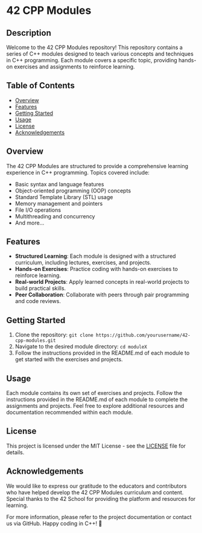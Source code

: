 # 42 CPP Modules

## Description

Welcome to the 42 CPP Modules repository! This repository contains a series of C++ modules designed to teach various concepts and techniques in C++ programming. Each module covers a specific topic, providing hands-on exercises and assignments to reinforce learning.

## Table of Contents

- [Overview](#overview)
- [Features](#features)
- [Getting Started](#getting-started)
- [Usage](#usage)
- [License](#license)
- [Acknowledgements](#acknowledgements)

## Overview

The 42 CPP Modules are structured to provide a comprehensive learning experience in C++ programming. Topics covered include:
- Basic syntax and language features
- Object-oriented programming (OOP) concepts
- Standard Template Library (STL) usage
- Memory management and pointers
- File I/O operations
- Multithreading and concurrency
- And more...

## Features

- **Structured Learning**: Each module is designed with a structured curriculum, including lectures, exercises, and projects.
- **Hands-on Exercises**: Practice coding with hands-on exercises to reinforce learning.
- **Real-world Projects**: Apply learned concepts in real-world projects to build practical skills.
- **Peer Collaboration**: Collaborate with peers through pair programming and code reviews.

## Getting Started

1. Clone the repository: `git clone https://github.com/yourusername/42-cpp-modules.git`
2. Navigate to the desired module directory: `cd moduleX`
3. Follow the instructions provided in the README.md of each module to get started with the exercises and projects.

## Usage

Each module contains its own set of exercises and projects. Follow the instructions provided in the README.md of each module to complete the assignments and projects. Feel free to explore additional resources and documentation recommended within each module.


## License

This project is licensed under the MIT License - see the [LICENSE](LICENSE) file for details.

## Acknowledgements

We would like to express our gratitude to the educators and contributors who have helped develop the 42 CPP Modules curriculum and content. Special thanks to the 42 School for providing the platform and resources for learning.

For more information, please refer to the project documentation or contact us via GitHub. Happy coding in C++! 🚀
